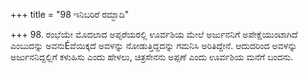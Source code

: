 +++
title = "98 ಇನಿಬರಿರೆ ರಮ್ಭಾದಿ"

+++
98. ರಂಭೆಯೇ ಮೊದಲಾದ ಅಪ್ಸರೆಯರಲ್ಲಿ ಊರ್ವಶಿಯ ಮೇಲೆ ಅರ್ಜುನನಿಗೆ ಅಪೇಕ್ಷೆಯುಂಟಾಗಿದೆ ಎಂಬುದನ್ನು ಅವನುÉವೆಯಿಕ್ಕದೆ ಅವಳನ್ನು ನೋಡುತ್ತಿದ್ದದನ್ನು ಗಮನಿಸಿ ಅರಿತಿದ್ದೇನೆ. ಆದುದರಿಂದ ಅವಳನ್ನು ಅರ್ಜುನನಿದ್ದಲ್ಲಿಗೆ ಕಳುಹಿಸು ಎಂದು ಹೇಳಲು, ಚಿತ್ರಸೇನನು ಅಪ್ಪಣೆ ಎಂದು ಊರ್ವಶಿಯ ಮನೆಗೆ ಬಂದನು.
